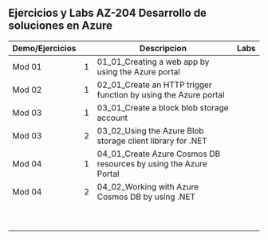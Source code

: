 ## Ejercicios y Labs AZ-204 Desarrollo de soluciones en Azure

| Demo/Ejercicios |      | Descripcion                                                  | Labs |
| --------------- | ---- | ------------------------------------------------------------ | ---- |
| Mod 01          | 1    | 01_01_Creating a web app by using the Azure portal           |      |
| Mod 02          | 1    | 02_01_Create an HTTP trigger function by using  the Azure portal |      |
| Mod 03          | 1    | 03_01_Create a block blob storage account                    |      |
| Mod 03          | 2    | 03_02_Using the Azure Blob storage client  library for .NET  |      |
| Mod 04          | 1    | 04_01_Create Azure Cosmos DB resources by using  the Azure Portal |      |
| Mod 04          | 2    | 04_02_Working with Azure Cosmos DB by using  .NET            |      |
|                 |      |                                                              |      |
|                 |      |                                                              |      |
|                 |      |                                                              |      |
|                 |      |                                                              |      |
|                 |      |                                                              |      |
|                 |      |                                                              |      |
|                 |      |                                                              |      |
|                 |      |                                                              |      |
|                 |      |                                                              |      |
